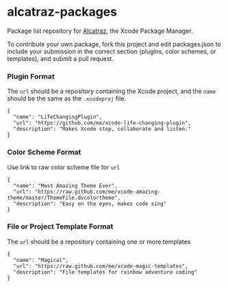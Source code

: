 alcatraz-packages
=================

Package list repository for [Alcatraz](https://github.com/mneorr/Alcatraz), the Xcode Package Manager.

To contribute your own package, fork this project and edit packages.json to include your submission in the correct section (plugins, color schemes, or templates), and submit a pull request.

### Plugin Format
The `url` should be a repository containing the Xcode project, and the `name` should be the same as the `.xcodeproj` file.
```
{
  "name": "LifeChangingPlugin",
  "url": "https://github.com/me/xcode-life-changing-plugin",
  "description": "Makes Xcode stop, collaborate and listen."
}
```

### Color Scheme Format
Use link to raw color scheme file for `url`
```
{
  "name": "Most Amazing Theme Ever",
  "url": "https://raw.github.com/me/xcode-amazing-theme/master/ThemeFile.dvcolortheme",
  "description": "Easy on the eyes, makes code sing"
}
```

### File or Project Template Format
The `url` should be a repository containing one or more templates
```
{
  "name": "Magical",
  "url": "https://raw.github.com/me/xcode-magic-templates",
  "description": "File templates for rainbow adventure coding"
}
```
